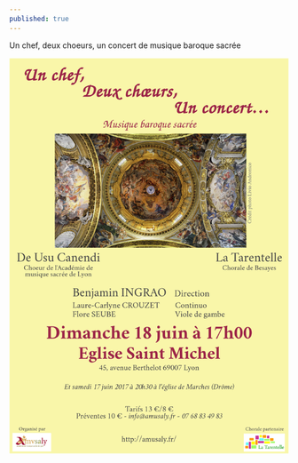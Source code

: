 ```yaml
---
published: true
---
```


Un chef, deux choeurs, un concert de musique baroque sacrée

<a href="concerts/2017-06-17-18"><img src="/images/affiches/AFFICHE-juin2017.jpg" alt="" /></a>
